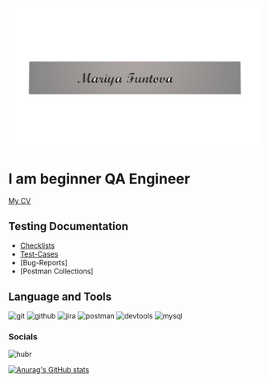 ![Header](https://github.com/MariyaFuntova/MariyaFuntova/blob/main/assets/1.png)
# I am beginner QA Engineer

[My CV]()

## Testing Documentation
* [Checklists](https://github.com/MariyaFuntova/checklists.git)
* [Test-Cases](https://github.com/MariyaFuntova/test-cases.git)
* [Bug-Reports]
* [Postman Collections]

## Language and Tools

![git](https://img.shields.io/badge/-git-090909?style=for-the-badge&logo=git)
![github](https://img.shields.io/badge/-github-090909?style=for-the-badge&logo=github)
![jira](https://img.shields.io/badge/-jira-090909?style=for-the-badge&logo=jira)
![postman](https://img.shields.io/badge/-postman-090909?style=for-the-badge&logo=postman)
![devtools](https://img.shields.io/badge/-devtools-090909?style=for-the-badge&logo=devtools)
![mysql](https://img.shields.io/badge/-mysql-090909?style=for-the-badge&logo=mysql)

### Socials

![hubr](https://img.shields.io/badge/-hubr-090909?style=for-the-badge&logo=hubr)

[![Anurag's GitHub stats](https://github-readme-stats.vercel.app/api?username=MariyaFuntova&show_icons=true)](https://github.com/anuraghazra/github-readme-stats)
